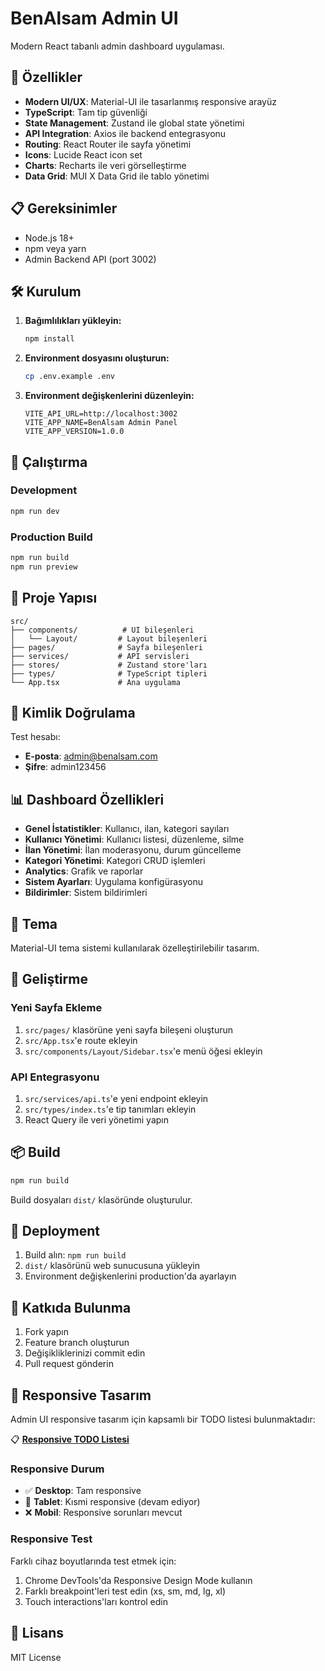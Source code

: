 # BenAlsam Admin UI

Modern React tabanlı admin dashboard uygulaması.

## 🚀 Özellikler

- **Modern UI/UX**: Material-UI ile tasarlanmış responsive arayüz
- **TypeScript**: Tam tip güvenliği
- **State Management**: Zustand ile global state yönetimi
- **API Integration**: Axios ile backend entegrasyonu
- **Routing**: React Router ile sayfa yönetimi
- **Icons**: Lucide React icon set
- **Charts**: Recharts ile veri görselleştirme
- **Data Grid**: MUI X Data Grid ile tablo yönetimi

## 📋 Gereksinimler

- Node.js 18+
- npm veya yarn
- Admin Backend API (port 3002)

## 🛠️ Kurulum

1. **Bağımlılıkları yükleyin:**
   ```bash
   npm install
   ```

2. **Environment dosyasını oluşturun:**
   ```bash
   cp .env.example .env
   ```

3. **Environment değişkenlerini düzenleyin:**
   ```env
   VITE_API_URL=http://localhost:3002
   VITE_APP_NAME=BenAlsam Admin Panel
   VITE_APP_VERSION=1.0.0
   ```

## 🚀 Çalıştırma

### Development
```bash
npm run dev
```

### Production Build
```bash
npm run build
npm run preview
```

## 📁 Proje Yapısı

```
src/
├── components/          # UI bileşenleri
│   └── Layout/         # Layout bileşenleri
├── pages/              # Sayfa bileşenleri
├── services/           # API servisleri
├── stores/             # Zustand store'ları
├── types/              # TypeScript tipleri
└── App.tsx             # Ana uygulama
```

## 🔐 Kimlik Doğrulama

Test hesabı:
- **E-posta**: admin@benalsam.com
- **Şifre**: admin123456

## 📊 Dashboard Özellikleri

- **Genel İstatistikler**: Kullanıcı, ilan, kategori sayıları
- **Kullanıcı Yönetimi**: Kullanıcı listesi, düzenleme, silme
- **İlan Yönetimi**: İlan moderasyonu, durum güncelleme
- **Kategori Yönetimi**: Kategori CRUD işlemleri
- **Analytics**: Grafik ve raporlar
- **Sistem Ayarları**: Uygulama konfigürasyonu
- **Bildirimler**: Sistem bildirimleri

## 🎨 Tema

Material-UI tema sistemi kullanılarak özelleştirilebilir tasarım.

## 🔧 Geliştirme

### Yeni Sayfa Ekleme
1. `src/pages/` klasörüne yeni sayfa bileşeni oluşturun
2. `src/App.tsx`'e route ekleyin
3. `src/components/Layout/Sidebar.tsx`'e menü öğesi ekleyin

### API Entegrasyonu
1. `src/services/api.ts`'e yeni endpoint ekleyin
2. `src/types/index.ts`'e tip tanımları ekleyin
3. React Query ile veri yönetimi yapın

## 📦 Build

```bash
npm run build
```

Build dosyaları `dist/` klasöründe oluşturulur.

## 🚀 Deployment

1. Build alın: `npm run build`
2. `dist/` klasörünü web sunucusuna yükleyin
3. Environment değişkenlerini production'da ayarlayın

## 🤝 Katkıda Bulunma

1. Fork yapın
2. Feature branch oluşturun
3. Değişikliklerinizi commit edin
4. Pull request gönderin

## 📱 Responsive Tasarım

Admin UI responsive tasarım için kapsamlı bir TODO listesi bulunmaktadır:

📋 **[Responsive TODO Listesi](./RESPONSIVE_TODO.md)**

### Responsive Durum
- ✅ **Desktop**: Tam responsive
- 🔄 **Tablet**: Kısmi responsive (devam ediyor)
- ❌ **Mobil**: Responsive sorunları mevcut

### Responsive Test
Farklı cihaz boyutlarında test etmek için:
1. Chrome DevTools'da Responsive Design Mode kullanın
2. Farklı breakpoint'leri test edin (xs, sm, md, lg, xl)
3. Touch interactions'ları kontrol edin

## 📄 Lisans

MIT License
